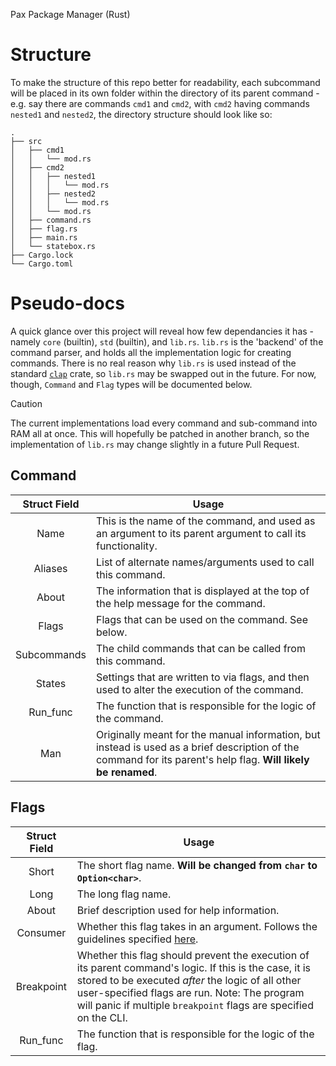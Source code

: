 Pax Package Manager (Rust)

# Structure
To make the structure of this repo better for readability, each subcommand will be placed in its own folder within the directory of its parent command - e.g. say there are commands `cmd1` and `cmd2`, with `cmd2` having commands `nested1` and `nested2`, the directory structure should look like so:
```
.
├── src
│   ├── cmd1
│   │   └── mod.rs
│   ├── cmd2
│   │   ├── nested1
│   │   │   └── mod.rs
│   │   ├── nested2
│   │   │   └── mod.rs
│   │   └── mod.rs
│   ├── command.rs
│   ├── flag.rs
│   ├── main.rs
│   └── statebox.rs
├── Cargo.lock
└── Cargo.toml
```

# Pseudo-docs
A quick glance over this project will reveal how few dependancies it has - namely `core` (builtin), `std` (builtin), and `lib.rs`. `lib.rs` is the 'backend' of the command parser, and holds all the implementation logic for creating commands. There is no real reason why `lib.rs` is used instead of the standard [`clap`](https://crates.io/crates/clap) crate, so `lib.rs` may be swapped out in the future. For now, though, `Command` and `Flag` types will be documented below.

> [!CAUTION]
> The current implementations load every command and sub-command into RAM all at once. This will hopefully be patched in another branch, so the implementation of `lib.rs` may change slightly in a future Pull Request.

## Command
| Struct Field | Usage |
|:------------:|-------|
|Name|This is the name of the command, and used as an argument to its parent argument to call its functionality.|
|Aliases|List of alternate names/arguments used to call this command.|
|About|The information that is displayed at the top of the help message for the command.|
|Flags|Flags that can be used on the command. See below.|
|Subcommands|The child commands that can be called from this command.|
|States|Settings that are written to via flags, and then used to alter the execution of the command.|
|Run_func|The function that is responsible for the logic of the command.|
|Man|Originally meant for the manual information, but instead is used as a brief description of the command for its parent's help flag. **Will likely be renamed**.|

## Flags
| Struct Field | Usage |
|:------------:|-------|
|Short|The short flag name. **Will be changed from `char` to `Option<char>`**.|
|Long|The long flag name.|
|About|Brief description used for help information.|
|Consumer|Whether this flag takes in an argument. Follows the guidelines specified [here](https://github.com/DitherDude/browser/wiki/Universal-information#binary-flags).|
|Breakpoint|Whether this flag should prevent the execution of its parent command's logic. If this is the case, it is stored to be executed _after_ the logic of all other user-specified flags are run. Note: The program will panic if multiple `breakpoint` flags are specified on the CLI.|
|Run_func|The function that is responsible for the logic of the flag.|
